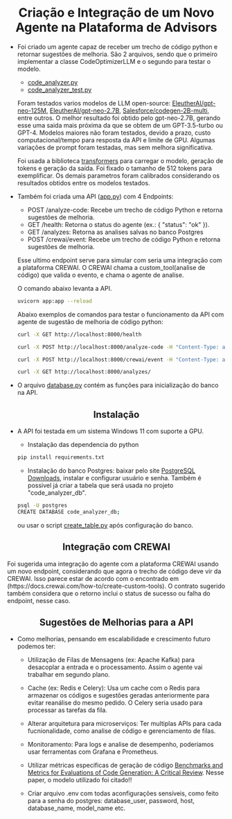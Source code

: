 <h1 align="center"> Criação e Integração de um Novo Agente na Plataforma de Advisors </h1>

* Foi criado um agente capaz de receber um trecho de código python e retornar sugestões de melhoria. São 2 arquivos, sendo que o primeiro implementar a classe CodeOptimizerLLM e o segundo para testar o modelo.

    - [code_analyzer.py](code_analyzer.py)
    - [code_analyzer_test.py](code_analyzer_test.py)

    Foram testados varios modelos de LLM open-source: [EleutherAI/gpt-neo-125M](https://huggingface.co/EleutherAI/gpt-neo-125m), [EleutherAI/gpt-neo-2.7B](https://huggingface.co/EleutherAI/gpt-neo-2.7B), [Salesforce/codegen-2B-multi](https://huggingface.co/Salesforce/codegen-2B-multi), entre outros. O melhor resultado foi obtido pelo gpt-neo-2.7B, gerando esse uma saida mais próxima da que se obtem de um GPT-3.5-turbo ou GPT-4. Modelos maiores não foram testados, devido a prazo, custo computacional/tempo para resposta da API e limite de GPU. Algumas variações de prompt foram testadas, mas sem melhora significativa.

    Foi usada a biblioteca [transformers](https://huggingface.co/docs/transformers/index) para carregar o modelo, geração de tokens e geração da saída. Foi fixado o tamanho de 512 tokens para exemplificar. Os demais parametros foram calibrados considerando os resultados obtidos entre os modelos testados.

* Também foi criada uma API ([app.py](app.py)) com 4 Endpoints:

    - POST /analyze-code: Recebe um trecho de código Python e retorna sugestões de melhoria.
    - GET /health: Retorna o status do agente (ex.: { "status": "ok" }).
    - GET /analyzes: Retorna as analises salvas no banco Postgres
    - POST /crewai/event: Recebe um trecho de código Python e retorna sugestões de melhoria.

    Esse ultimo endpoint serve para simular com seria uma integração com a plataforma CREWAI. O CREWAI chama a custom_tool(analise de código) que valida o evento, e chama o agente de analise.

    O comando abaixo levanta a API.

    ```sh
    uvicorn app:app --reload
    ```

    Abaixo exemplos de comandos para testar o funcionamento da API com agente de sugestão de melhoria de código python:

    ```sh
    curl -X GET http://localhost:8000/health
    ```

    ```sh
    curl -X POST http://localhost:8000/analyze-code -H "Content-Type: application/json" -d "{\"code\": \"def example_function(n):\n    result = []\n    for i in range(n):\n        result.append(i * i)\n    return result\"}"
    ```
    
    ```sh
    curl -X POST http://localhost:8000/crewai/event -H "Content-Type: application/json" -d "{\"event_type\": \"analyze-code\", \"payload\": {\"code\": \"def example_function(n):\\n    result = []\\n    for i in range(n):\\n        result.append(i * i)\\n    return result\"}}"
    ```

    ```sh
    curl -X GET http://localhost:8000/analyzes/
    ```

* O arquivo [database.py](database.py) contém as funções para inicialização do banco na API.

<h2 align="center"> Instalação </h2>

* A API foi testada em um sistema Windows 11 com suporte a GPU.

    - Instalação das dependencia do python

    ```sh
    pip install requirements.txt
    ```

    - Instalação do banco Postgres: baixar pelo site [PostgreSQL Downloads](https://www.postgresql.org/download/windows/), instalar e configurar usuário e senha. Também é possivel já criar a tabela que será usada no projeto "code_analyzer_db".

    ```sh
    psql -U postgres
    CREATE DATABASE code_analyzer_db;
    ```
    ou usar o script [create_table.py](create_table.py) após configuração do banco.


<h2 align="center"> Integração com CREWAI </h2>
Foi sugerida uma integração do agente com a plataforma CREWAI usando um novo endpoint, considerando que agora o trecho de código deve vir da CREWAI. Isso parece estar de acordo com o encontrado em (https://docs.crewai.com/how-to/create-custom-tools). O contrato sugerido também considera que o retorno inclui o status de sucesso ou falha do endpoint, nesse caso.

<h2 align="center"> Sugestões de Melhorias para a API </h2>

* Como melhorias, pensando em escalabilidade e crescimento futuro podemos ter:

    - Utilização de Filas de Mensagens (ex: Apache Kafka) para desacoplar a entrada e o processamento. Assim o agente vai trabalhar em segundo plano.

    - Cache (ex: Redis e Celery): Usa um cache com o Redis para armazenar os códigos e sugestões geradas anteriormente para evitar reanálise do mesmo pedido. O Celery seria usado para processar as tarefas da fila.

    - Alterar arquitetura para microserviços: Ter multiplas APIs para cada fucnionalidade, como analise de código e gerenciamento de filas.

    - Monitoramento: Para logs e analise de desempenho, poderiamos usar ferramentas com Grafana e Prometheus.

    - Utilizar métricas especificas de geração de código [Benchmarks and Metrics for Evaluations of Code Generation: A Critical Review](https://arxiv.org/html/2406.12655v1). Nesse paper, o modelo utilizado foi citado!!

    - Criar arquivo .env com todas aconfigurações sensíveis, como feito para a senha do postgres: database_user, password, host, database_name, model_name etc.
